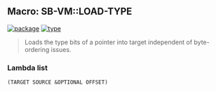 ## Macro: SB-VM::LOAD-TYPE
[![package](https://img.shields.io/badge/Package-SB--VM-5f9ea0.svg?style=social&colorA=999999)](../) [![type](https://img.shields.io/badge/Type-Macro-5f9ea0.svg?style=social&colorA=999999)](../#macro) 

> Loads the type bits of a pointer into target independent of
> byte-ordering issues.

### Lambda list
```
(TARGET SOURCE &OPTIONAL OFFSET)
```
